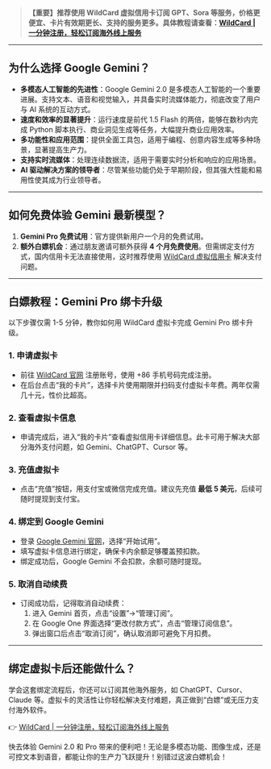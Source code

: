 > **【重要】推荐使用 WildCard 虚拟信用卡订阅 GPT、Sora 等服务，价格更便宜、卡片有效期更长、支持的服务更多。具体教程请查看：[WildCard | 一分钟注册，轻松订阅海外线上服务](https://bit.ly/bewildcard)**

---

## 为什么选择 Google Gemini？

- **多模态人工智能的先进性**：Google Gemini 2.0 是多模态人工智能的一个重要进展。支持文本、语音和视觉输入，并具备实时流媒体能力，彻底改变了用户与 AI 系统的互动方式。
- **速度和效率的显著提升**：运行速度是前代 1.5 Flash 的两倍，能够在数秒内完成 Python 脚本执行、商业洞见生成等任务，大幅提升商业应用效率。
- **多功能性和应用范围**：提供全面工具包，适用于编程、创意内容生成等多种场景，显著提高生产力。
- **支持实时流媒体**：处理连续数据流，适用于需要实时分析和响应的应用场景。
- **AI 驱动解决方案的领导者**：尽管某些功能仍处于早期阶段，但其强大性能和易用性使其成为行业领导者。

---

## 如何免费体验 Gemini 最新模型？

1. **Gemini Pro 免费试用**：官方提供新用户一个月的免费试用。
2. **额外白嫖机会**：通过朋友邀请可额外获得 **4 个月免费使用**。但需绑定支付方式，国内信用卡无法直接使用，这时推荐使用 [WildCard 虚拟信用卡](https://bit.ly/bewildcard) 解决支付问题。

---

## 白嫖教程：Gemini Pro 绑卡升级

以下步骤仅需 1-5 分钟，教你如何用 WildCard 虚拟卡完成 Gemini Pro 绑卡升级。

### 1. 申请虚拟卡

- 前往 [WildCard 官网](https://bit.ly/bewildcard) 注册账号，使用 +86 手机号码完成注册。
- 在后台点击“我的卡片”，选择卡片使用期限并扫码支付虚拟卡年费。两年仅需几十元，性价比超高。

### 2. 查看虚拟卡信息

- 申请完成后，进入“我的卡片”查看虚拟信用卡详细信息。此卡可用于解决大部分海外支付问题，如 Gemini、ChatGPT、Cursor 等。

### 3. 充值虚拟卡

- 点击“充值”按钮，用支付宝或微信完成充值。建议先充值 **最低 5 美元**，后续可随时提现到支付宝。

### 4. 绑定到 Google Gemini

- 登录 [Google Gemini 官网](https://bit.ly/bewildcard)，选择“开始试用”。
- 填写虚拟卡信息进行绑定，确保卡内余额足够覆盖预扣款。
- 绑定成功后，Google Gemini 不会扣款，余额可随时提现。

### 5. 取消自动续费

- 订阅成功后，记得取消自动续费：
  1. 进入 Gemini 首页，点击“设置”→“管理订阅”。
  2. 在 Google One 界面选择“更改付款方式”，点击“管理订阅信息”。
  3. 弹出窗口后点击“取消订阅”，确认取消即可避免下月扣费。

---

## 绑定虚拟卡后还能做什么？

学会这套绑定流程后，你还可以订阅其他海外服务，如 ChatGPT、Cursor、Claude 等。虚拟卡的灵活性让你轻松解决支付难题，真正做到“白嫖”或无压力支付海外软件。

👉 [WildCard | 一分钟注册，轻松订阅海外线上服务](https://bit.ly/bewildcard)

快去体验 Gemini 2.0 和 Pro 带来的便利吧！无论是多模态功能、图像生成，还是可控文本到语音，都能让你的生产力飞跃提升！别错过这波白嫖机会！